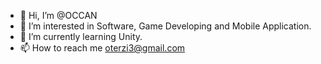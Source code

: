 - 👋 Hi, I’m @OCCAN
- 👀 I’m interested in Software, Game Developing and Mobile Application.
- 🌱 I’m currently learning Unity.
- 📫 How to reach me oterzi3@gmail.com

<!---
OCCAN/OCCAN is a ✨ special ✨ repository because its `README.md` (this file) appears on your GitHub profile.
You can click the Preview link to take a look at your changes.
--->
